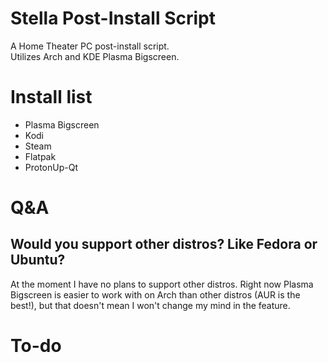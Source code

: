 # Stella Post-Install Script
A Home Theater PC post-install script.  
Utilizes Arch and KDE Plasma Bigscreen.  

# Install list 
- Plasma Bigscreen
- Kodi
- Steam
- Flatpak
- ProtonUp-Qt

# Q&A
## Would you support other distros? Like Fedora or Ubuntu? 
At the moment I have no plans to support other distros. Right now Plasma Bigscreen is easier to work with on Arch than other distros (AUR is the best!), but that doesn't mean I won't change my mind in the feature. 

# To-do
